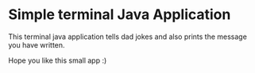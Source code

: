 # Simple terminal Java Application

This terminal java application tells dad jokes and also prints the message
you have written.

Hope you like this small app :)
